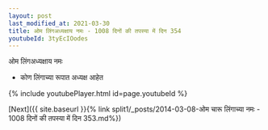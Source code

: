 ```yaml
---
layout: post
last_modified_at: 2021-03-30
title: ओम लिंगअध्यक्षाय नमः - 1008 दिनों की तपस्या में दिन 354
youtubeId: 3tyEcIOodes
---
```

 
 
 ओम लिंगअध्यक्षाय नमः  
 
 -  कोण लिंगाच्या रूपात अध्यक्ष आहेत 
 
  
 
  
 
 
 
 
 
 


{% include youtubePlayer.html id=page.youtubeId %}
 
[Next]({{ site.baseurl }}{% link  split1/_posts/2014-03-08-ओम चारू लिंगाच्या नमः - 1008 दिनों की तपस्या में दिन 353.md%})
 
